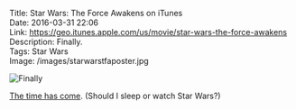 Title: Star Wars: The Force Awakens on iTunes  
Date: 2016-03-31 22:06  
Link: https://geo.itunes.apple.com/us/movie/star-wars-the-force-awakens  
Description: Finally.  
Tags: Star Wars  
Image: /images/starwarstfaposter.jpg  

![Finally][1]

[The time has come][2]. (Should I sleep or watch Star Wars?)

[1]: /images/starwarstfaposter.jpg "Star Wars: The Force Awakens poster from iTunes"
[2]: https://geo.itunes.apple.com/us/movie/star-wars-the-force-awakens?at=1l3vx9s "Star Wars: The Force Awakens poster on iTunes"